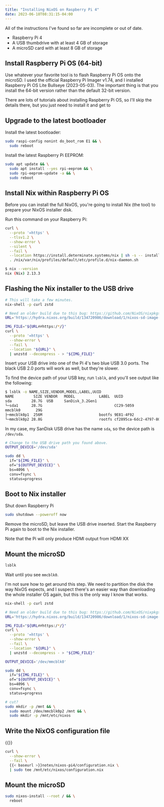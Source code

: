 ```yaml
---
title: "Installing NixOS on Raspberry Pi 4"
date: 2023-06-18T08:31:15-04:00
---
```

All of the instructions I've found so far are incomplete or out of date.

* Raspberry Pi 4
* A USB thumbdrive with at least 4 GB of storage
* A microSD card with at least 8 GB of storage

## Install Raspberry Pi OS (64-bit)

Use whatever your favorite tool is to flash Raspberry Pi OS onto the microSD. I used the official Raspberry Pi Imager v1.74, and I installed Raspberry Pi OS Lite Bullseye (2023-05-03). The important thing is that you install the 64-bit version rather than the default 32-bit version.

There are lots of tutorials about installing Raspberry Pi OS, so I'll skip the details there, but you just need to install it and get to

## Upgrade to the latest bootloader

Install the latest bootloader:

```bash
sudo raspi-config nonint do_boot_rom E1 && \
  sudo reboot
```

Install the latest Raspberry Pi EEPROM:

```bash
sudo apt update && \
  sudo apt install --yes rpi-eeprom && \
  sudo rpi-eeprom-update -a && \
  sudo reboot
```

## Install Nix within Raspberry Pi OS

Before you can install the full NixOS, you're going to install Nix (the tool) to prepare your NixOS installer disk.

Run this command on your Raspberry Pi:

```bash
curl \
  --proto '=https' \
  --tlsv1.2 \
  --show-error \
  --silent \
  --fail \
  --location https://install.determinate.systems/nix | sh -s -- install && \
  . /nix/var/nix/profiles/default/etc/profile.d/nix-daemon.sh
```

```bash
$ nix --version
nix (Nix) 2.13.3
```

## Flashing the Nix installer to the USB drive

```bash
# This will take a few minutes.
nix-shell -p curl zstd

# Need an older build due to this bug: https://github.com/NixOS/nixpkgs/issues/179701
URL='https://hydra.nixos.org/build/134720986/download/1/nixos-sd-image-21.03pre262561.581232454fd-aarch64-linux.img.zst'

IMG_FILE="${URL##https:/*/}"
curl \
  --proto '=https' \
  --show-error \
  --fail \
  --location "${URL}" \
  | unzstd --decompress - > "${IMG_FILE}"
```

Insert your USB drive into one of the Pi 4's two blue USB 3.0 ports. The black USB 2.0 ports will work as well, but they're slower.

To find the device path of your USB key, run `lsblk`, and you'll see output like the following:

```bash
$ lsblk -o NAME,SIZE,VENDOR,MODEL,LABEL,UUID
NAME         SIZE VENDOR   MODEL           LABEL  UUID
sda         28.7G  USB     SanDisk_3.2Gen1
└─sda1      28.7G                                 CC29-5059
mmcblk0       29G
├─mmcblk0p1  256M                          bootfs 9E81-4F92
└─mmcblk0p2 28.8G                          rootfs cf2895ca-6dc2-4797-8040-f76ba1508f41
```

In my case, my SanDisk USB drive has the name `sda`, so the device path is `/dev/sda`.

```bash
# Change to the USB drive path you found above.
OUTPUT_DEVICE='/dev/sda'

sudo dd \
  if="${IMG_FILE}" \
  of="${OUTPUT_DEVICE}" \
  bs=4096 \
  conv=fsync \
  status=progress
```

## Boot to Nix installer

Shut down Raspberry Pi

```bash
sudo shutdown --poweroff now
```

Remove the microSD, but leave the USB drive inserted. Start the Raspberry Pi again to boot to the Nix installer.

Note that the Pi will only produce HDMI output from HDMI XX

## Mount the microSD

```bash
lsblk
```

Wait until you see `mmcblk0`.

I'm not sure how to get around this step. We need to partition the disk the way NixOS expects, and I suspect there's an easier way than downloading the whole installer OS again, but this is the only way I know that works.

```bash
nix-shell -p curl zstd

# Need an older build due to this bug: https://github.com/NixOS/nixpkgs/issues/179701
URL='https://hydra.nixos.org/build/134720986/download/1/nixos-sd-image-21.03pre262561.581232454fd-aarch64-linux.img.zst'

IMG_FILE="${URL##https:/*/}"
curl \
  --proto '=https' \
  --show-error \
  --fail \
  --location "${URL}" \
  | unzstd --decompress - > "${IMG_FILE}"
```

```bash
OUTPUT_DEVICE='/dev/mmcblk0'

sudo dd \
  if="${IMG_FILE}" \
  of="${OUTPUT_DEVICE}" \
  bs=4096 \
  conv=fsync \
  status=progress
```

```bash
# cut?
sudo mkdir -p /mnt && \
  sudo mount /dev/mmcblk0p2 /mnt && \
  sudo mkdir -p /mnt/etc/nixos
```



## Write the NixOS configuration file

{{<inline-file filename="configuration.nix" language="nix">}}

```bash
curl \
  --show-error \
  --fail \
  {{< baseurl >}}notes/nixos-pi4/configuration.nix \
  | sudo tee /mnt/etc/nixos/configuration.nix
```

## Mount the microSD

```bash
sudo nixos-install --root / && \
  reboot
```
